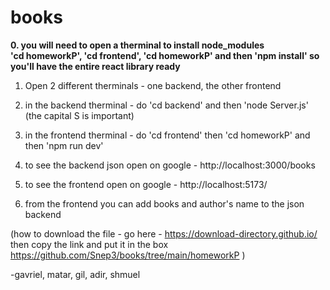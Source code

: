 # books

**0. you will need to open a therminal to install node_modules <br>
'cd homeworkP', 'cd frontend', 'cd homeworkP' and then 'npm install' so you'll have the entire react library ready**

1. Open 2 different therminals - one backend, the other frontend

2. in the backend therminal - do 'cd backend' and then 'node Server.js' (the capital S is important)

3. in the frontend therminal - do 'cd frontend' then 'cd homeworkP' and then 'npm run dev'

4. to see the backend json open on google - http://localhost:3000/books

5. to see the frontend open on google - http://localhost:5173/

6. from the frontend you can add books and author's name to the json backend

(how to download the file - 
go here - https://download-directory.github.io/
then copy the link and put it in the box https://github.com/Snep3/books/tree/main/homeworkP )


-gavriel, matar, gil, adir, shmuel
